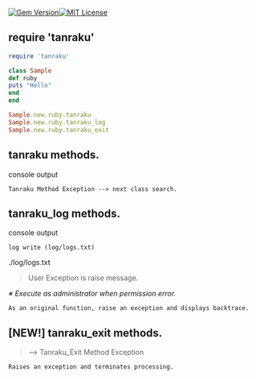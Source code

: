 [![Gem Version](https://badge.fury.io/rb/tanraku.png)](https://badge.fury.io/rb/tanraku)[![MIT License](http://img.shields.io/badge/license-MIT-blue.svg?style=flat)](LICENSE)

## require 'tanraku'

```ruby
require 'tanraku'

class Sample
def ruby
puts "Hello"
end
end

Sample.new.ruby.tanraku
Sample.new.ruby.tanraku_log
Sample.new.ruby.tanraku_exit
```

## tanraku methods.

console output

```text
Tanraku Method Exception --> next class search.
```

## tanraku_log methods.

console output

```text
log write (log/logs.txt)
```

./log/logs.txt 

> User Exception is raise message.

*※ Execute as administrator when permission error.*

```text
As an original function, raise an exception and displays backtrace.
```

## [NEW!] tanraku_exit methods.

> --> Tanraku_Exit Method Exception

```markdown
Raises an exception and terminates processing.
```